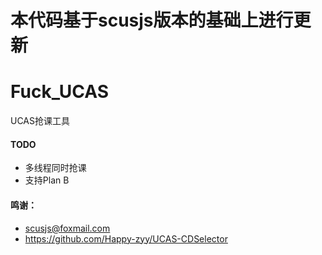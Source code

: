 # 本代码基于scusjs版本的基础上进行更新
# Fuck_UCAS
UCAS抢课工具

#### TODO

- 多线程同时抢课
- 支持Plan B

#### 鸣谢： 

 -  scusjs@foxmail.com
 - https://github.com/Happy-zyy/UCAS-CDSelector




